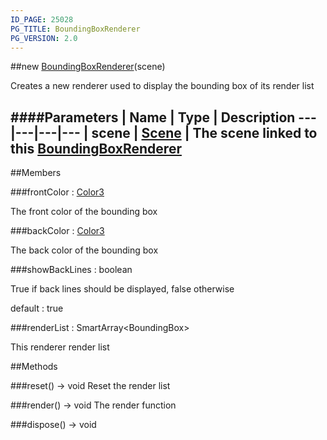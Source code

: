 ```yaml
---
ID_PAGE: 25028
PG_TITLE: BoundingBoxRenderer
PG_VERSION: 2.0
---
```

##new [BoundingBoxRenderer](/classes/BoundingBoxRenderer)(scene)



Creates a new renderer used to display the bounding box of its render list




####Parameters
 | Name | Type | Description
---|---|---|---
 | scene | [Scene](/classes/Scene) | The scene linked to this [BoundingBoxRenderer](/classes/BoundingBoxRenderer)
---

##Members

###frontColor : [Color3](/classes/Color3)




The front color of the bounding box



###backColor : [Color3](/classes/Color3)




The back color of the bounding box



###showBackLines : boolean




True if back lines should be displayed, false otherwise

default : true



###renderList : SmartArray&lt;BoundingBox&gt;




This renderer render list











##Methods

###reset() &rarr; void
Reset the render list






###render() &rarr; void
The render function






###dispose() &rarr; void

